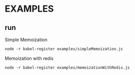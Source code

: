 # EXAMPLES

## run

Simple Memoization

    node -r babel-register examples/simpleMemoization.js

Memoization with redis
 
    node -r babel-register examples/memoizationWithRedis.js


